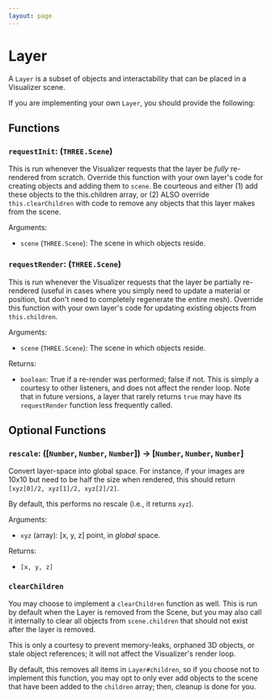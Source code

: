 ```yaml
---
layout: page
---
```


# Layer

A `Layer` is a subset of objects and interactability that can be placed in a Visualizer scene.

If you are implementing your own `Layer`, you should provide the following:

## Functions

### `requestInit`: (`THREE.Scene`)
This is run whenever the Visualizer requests that the layer be _fully_
re-rendered from scratch. Override this function with your own layer's
code for creating objects and adding them to `scene`. Be courteous and
either (1) add these objects to the this.children array, or (2) ALSO
override `this.clearChildren` with code to remove any objects that this
layer makes from the scene.

Arguments:
- `scene` (`THREE.Scene`): The scene in which objects reside.

### `requestRender`: (`THREE.Scene`)
This is run whenever the Visualizer requests that the layer be partially
re-rendered (useful in cases where you simply need to update a material
or position, but don't need to completely regenerate the entire mesh).
Override this function with your own layer's code for updating existing
objects from `this.children`.

Arguments:
- `scene` (`THREE.Scene`): The scene in which objects reside.

Returns:
- `boolean`: True if a re-render was performed; false if not. This is simply a courtesy to other listeners, and does not affect the render loop. Note that in future versions, a layer that rarely returns `true` may have its `requestRender` function less frequently called.


## Optional Functions

### `rescale`: ([`Number`, `Number`, `Number`]) → [`Number`, `Number`, `Number`]
Convert layer-space into global space. For instance, if your images are
10x10 but need to be half the size when rendered, this should return
`[xyz[0]/2, xyz[1]/2, xyz[2]/2]`.

By default, this performs no rescale (i.e., it returns `xyz`).

Arguments:
- `xyz` (array): [x, y, z] point, in *global* space.

Returns:
- `[x, y, z]`

### `clearChildren`
You may choose to implement a `clearChildren` function as well. This is run by default when the Layer is removed from the Scene, but you may also call it internally to clear all objects from `scene.children` that should not exist after the layer is removed.

This is only a courtesy to prevent memory-leaks, orphaned 3D objects, or stale object references; it will not affect the Visualizer's render loop.

By default, this removes all items in `Layer#children`, so if you choose not to implement this function, you may opt to only ever add objects to the scene that have been added to the `children` array; then, cleanup is done for you.
